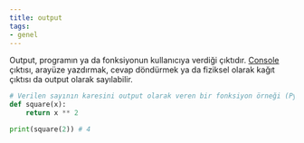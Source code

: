 ```yaml
---
title: output
tags:
- genel
---
```


Output, programın ya da fonksiyonun kullanıcıya verdiği çıktıdır. [Console](/console) çıktısı, arayüze yazdırmak, cevap döndürmek ya da fiziksel olarak kağıt çıktısı da output olarak sayılabilir.

```python
# Verilen sayının karesini output olarak veren bir fonksiyon örneği (Python dilinde)
def square(x):
    return x ** 2

print(square(2)) # 4
```
